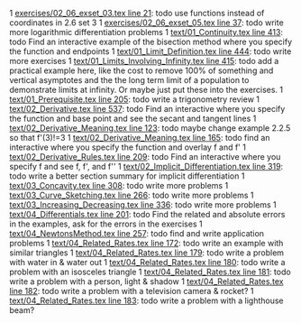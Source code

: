 1 [exercises/02_06_exset_03.tex line 21](../exercises/02_06_exset_03.tex#L21): todo use functions instead of coordinates in 2.6 set 3
1 [exercises/02_06_exset_05.tex line 37](../exercises/02_06_exset_05.tex#L37): todo write more logarithmic differentiation problems
1 [text/01_Continuity.tex line 413](../text/01_Continuity.tex#L413): todo Find an interactive example of the bisection method where you specify the function and endpoints
1 [text/01_Limit_Definition.tex line 444](../text/01_Limit_Definition.tex#L444): todo write more exercises
1 [text/01_Limits_Involving_Infinity.tex line 415](../text/01_Limits_Involving_Infinity.tex#L415): todo add a practical example here, like the cost to remove 100% of something and vertical asymptotes and the the long term limit of a population to demonstrate limits at infinity.  Or maybe just put these into the exercises.
1 [text/01_Prerequisite.tex line 205](../text/01_Prerequisite.tex#L205): todo write a trigonometry review
1 [text/02_Derivative.tex line 537](../text/02_Derivative.tex#L537): todo Find an interactive where you specify the function and base point and see the secant and tangent lines
1 [text/02_Derivative_Meaning.tex line 123](../text/02_Derivative_Meaning.tex#L123): todo maybe change example 2.2.5 so that f'(3)!=3
1 [text/02_Derivative_Meaning.tex line 165](../text/02_Derivative_Meaning.tex#L165): todo find an interactive where you specify the function and overlay f and f'
1 [text/02_Derivative_Rules.tex line 209](../text/02_Derivative_Rules.tex#L209): todo Find an interactive where you specify f and see f, f', and f''
1 [text/02_Implicit_Differentiation.tex line 319](../text/02_Implicit_Differentiation.tex#L319): todo write a better section summary for implicit differentiation
1 [text/03_Concavity.tex line 308](../text/03_Concavity.tex#L308): todo write more problems
1 [text/03_Curve_Sketching.tex line 266](../text/03_Curve_Sketching.tex#L266): todo write more problems
1 [text/03_Increasing_Decreasing.tex line 336](../text/03_Increasing_Decreasing.tex#L336): todo write more problems
1 [text/04_Differentials.tex line 201](../text/04_Differentials.tex#L201): todo Find the related and absolute errors in the examples, ask for the errors in the exercises
1 [text/04_NewtonsMethod.tex line 257](../text/04_NewtonsMethod.tex#L257): todo find and write application problems
1 [text/04_Related_Rates.tex line 172](../text/04_Related_Rates.tex#L172): todo write an example with similar triangles
1 [text/04_Related_Rates.tex line 179](../text/04_Related_Rates.tex#L179): todo write a problem with water in & water out
1 [text/04_Related_Rates.tex line 180](../text/04_Related_Rates.tex#L180): todo write a problem with an isosceles triangle
1 [text/04_Related_Rates.tex line 181](../text/04_Related_Rates.tex#L181): todo write a problem with a person, light & shadow
1 [text/04_Related_Rates.tex line 182](../text/04_Related_Rates.tex#L182): todo write a problem with a television camera & rocket?
1 [text/04_Related_Rates.tex line 183](../text/04_Related_Rates.tex#L183): todo write a problem with a lighthouse beam?
